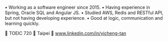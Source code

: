 • Working as a software engineer since 2015.
• Having experience in Spring, Oracle SQL and Angular JS.
• Studied AWS, Redis and RESTful API, but not having developing experience.
• Good at logic, communication and learning quickly.

 TOEIC 720
 Taipei
 www.linkedin.com/in/yicheng-tan
